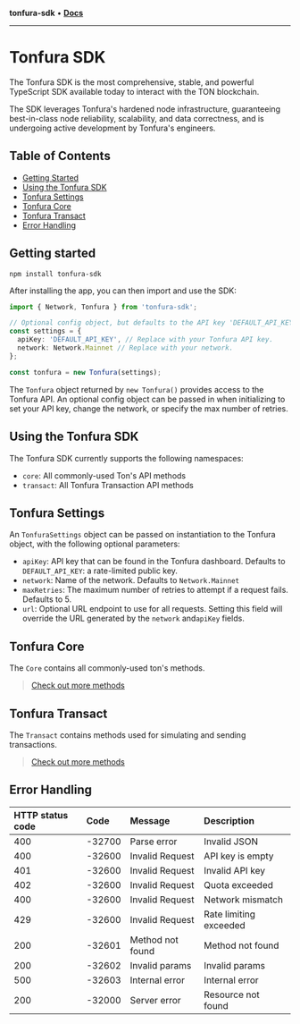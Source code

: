 **tonfura-sdk** • [**Docs**](globals.md)

***

# Tonfura SDK

The Tonfura SDK is the most comprehensive, stable, and powerful TypeScript SDK available today to interact with the TON blockchain.

The SDK leverages Tonfura's hardened node infrastructure, guaranteeing best-in-class node reliability, scalability, and data correctness, and is undergoing active development by Tonfura's engineers.

## Table of Contents

- [Getting Started](#getting-started)
- [Using the Tonfura SDK](#using-the-tonfura-sdk)
- [Tonfura Settings](#tonfura-settings)
- [Tonfura Core](#tonfura-core)
- [Tonfura Transact](#tonfura-transact)
- [Error Handling](#error-handling)

<a name="getting-started"></a>

## Getting started

```
npm install tonfura-sdk
```

After installing the app, you can then import and use the SDK:

```ts
import { Network, Tonfura } from 'tonfura-sdk';

// Optional config object, but defaults to the API key 'DEFAULT_API_KEY' and Network 'mainnet'.
const settings = {
  apiKey: 'DEFAULT_API_KEY', // Replace with your Tonfura API key.
  network: Network.Mainnet // Replace with your network.
};

const tonfura = new Tonfura(settings);
```

The `Tonfura` object returned by `new Tonfura()` provides access to the Tonfura API. An optional config object can be passed in when initializing to set your API key, change the network, or specify the max number of retries.

<a name="using-the-tonfura-sdk"></a>

## Using the Tonfura SDK

The Tonfura SDK currently supports the following namespaces:

- `core`: All commonly-used Ton's API methods
- `transact`: All Tonfura Transaction API methods

<a name="tonfura-settings"></a>

## Tonfura Settings

An `TonfuraSettings` object can be passed on instantiation to the Tonfura object, with the following optional parameters:

- `apiKey`: API key that can be found in the Tonfura dashboard. Defaults to `DEFAULT_API_KEY`: a rate-limited public key.
- `network`: Name of the network. Defaults to `Network.Mainnet`
- `maxRetries`: The maximum number of retries to attempt if a request fails. Defaults to 5.
- `url`: Optional URL endpoint to use for all requests. Setting this field will override the URL generated by the `network` and`apiKey` fields.

<a name="tonfura-core"></a>

## Tonfura Core

The `Core` contains all commonly-used ton's methods.

> [Check out more methods](https://github.com/frigatebird-studio/tonfura-sdk/blob/main/docs-md/classes/Core.md#methods)

<a name="tonfura-transact"></a>

## Tonfura Transact

The `Transact` contains methods used for simulating and sending transactions.

> [Check out more methods](https://github.com/frigatebird-studio/tonfura-sdk/blob/main/docs-md/classes/Transact.md#methods)

<a name="error-handling"></a>

## Error Handling

| HTTP status code | Code   | Message          | Description            |
| :--------------- | :----- | :--------------- | :--------------------- |
| 400              | -32700 | Parse error      | Invalid JSON           |
| 400              | -32600 | Invalid Request  | API key is empty       |
| 401              | -32600 | Invalid Request  | Invalid API key        |
| 402              | -32600 | Invalid Request  | Quota exceeded         |
| 400              | -32600 | Invalid Request  | Network mismatch       |
| 429              | -32600 | Invalid Request  | Rate limiting exceeded |
| 200              | -32601 | Method not found | Method not found       |
| 200              | -32602 | Invalid params   | Invalid params         |
| 500              | -32603 | Internal error   | Internal error         |
| 200              | -32000 | Server error     | Resource not found     |
